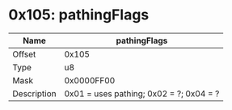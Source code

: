 # 0x105: pathingFlags

| Name | pathingFlags |
| ----| ------------ |
| Offset | 0x105 |
| Type | u8 |
| Mask | 0x0000FF00 |
| Description | 0x01 = uses pathing; 0x02 = ?; 0x04 = ? |<br>

